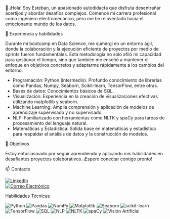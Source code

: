 👋 ¡Hola! Soy Esteban, un apasionado autodidacta que disfruta desentrañar acertijos y abordar desafíos complejos. Comencé mi carrera profesional como ingeniero electromecánico, pero me he reinventado hacia el emocionante mundo de los datos.

💼 Experiencia y habilidades

Durante mi bootcamp en Data Science, me sumergí en un entorno ágil, donde la colaboración y la ejecución eficiente de proyectos por medio de sprints fueron fundamentales. Esta metodología no solo afiló mi capacidad para gestionar el tiempo, sino que también me enseñó a mantener el enfoque en objetivos concretos y adaptarme rápidamente a los cambios del entorno.

- Programación:   Python (intermedio). Profundo conocimiento de librerías como Pandas, Numpy, Seaborn, Scikit-learn, TensorFlow, entre otras.
- Bases de datos: Conocimientos básicos de SQL.
- Visualización: Experiencia en la creación de visualizaciones efectivas utilizando matplotlib y seaborn.
- Machine Learning: Amplia comprensión y aplicación de modelos de aprendizaje supervisado y no supervisado.
- NLP: Familiarizado con herramientas como NLTK y spaCy para tareas de procesamiento del lenguaje natural.
- Matemáticas y Estadística: Sólida base en matemáticas y estadística para respaldar el análisis de datos y la construcción de modelos.

🚀 Objetivos

Estoy entusiasmado por seguir aprendiendo y aplicando mis habilidades en desafiantes proyectos colaborativos. ¡Espero conectar contigo pronto!

📫 Contacto

[![LinkedIn](https://img.shields.io/badge/LinkedIn-0077B5?style=for-the-badge&logo=linkedin&logoColor=white)](https://www.linkedin.com/in/andres946/)  
[![Correo Electrónico](https://img.shields.io/badge/Correo%20Electrónico-andresgvelasquez8@gmail.com-red?style=for-the-badge&logo=mail.ru)](mailto:andresgvelasquez8@gmail.com)  

Habilidades Técnicas  

![Python](https://img.shields.io/badge/-Python-blue?style=for-the-badge&logo=python&logoColor=white&logoWidth=40)
![Pandas](https://img.shields.io/badge/-Pandas-blue?style=for-the-badge&logo=pandas&logoColor=white)
![NumPy](https://img.shields.io/badge/-NumPy-blue?style=for-the-badge&logo=numpy&logoColor=white)
![Matplotlib](https://img.shields.io/badge/-Matplotlib-blue?style=for-the-badge&logo=python&logoColor=white)
![Seaborn](https://img.shields.io/badge/-Seaborn-blue?style=for-the-badge&logo=python&logoColor=white)
![scikit-learn](https://img.shields.io/badge/-scikit--learn-blue?style=for-the-badge&logo=scikit-learn&logoColor=white)
![TensorFlow](https://img.shields.io/badge/-TensorFlow-blue?style=for-the-badge&logo=tensorflow&logoColor=white)
![SQL](https://img.shields.io/badge/-SQL-blue?style=for-the-badge&logo=sql&logoColor=white)
![NLP](https://img.shields.io/badge/-NLP-blue?style=for-the-badge&logo=book&logoColor=white)
![NLTK](https://img.shields.io/badge/-NLTK-blue?style=for-the-badge&logo=nltk&logoColor=white)
![spaCy](https://img.shields.io/badge/-spaCy-blue?style=for-the-badge&logo=spacy&logoColor=white)
![Visión Artificial](https://img.shields.io/badge/-Visión_Artificial-blue?style=for-the-badge&logo=data:image/png;base64,iVBORw0KGgoAAAANSUhEUgAAACAAAAAgCAQAAADZc7J/AAAA5ElEQVR42mNgoBNQikwBZAaR+BzAqK4xMdYXQAtiKK4xMaAxtdrOYCsMwDmAMWtupwmAnECqK5gCqCfMtFLjAGWADG9EaPZiDMYgDMYG2F1DK4xMacJwAxDKowG+D4GyG1RgAtiKKowGyBlWgBM4xOyjUDcAE5EaYpwgA6GtRgDcAdqowFmC9RpAqIoyxTF1gApbAGZBqK4whFYBmK5gDtNqK5wwjsS0Nk5J5X1vcAAAAASUVORK5CYII=&logoColor=white)







